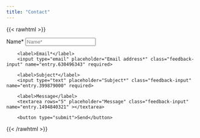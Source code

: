 ```yaml
---
title: "Contact"
---
```


{{< rawhtml >}}
<link rel="stylesheet" href="/css/form.css">


<script type="text/javascript">var submitted=false;</script>
<iframe name="hidden_iframe" id="hidden_iframe" style="display:none;" 
onload="if(submitted) {window.location='/thankyou';}"></iframe>

<form action="https://docs.google.com/forms/d/e/18IqVKDW2Og3_-jCCzW4SOk2vpa_FHFC_48lrO-UDGOE/formResponse" 
method="post" target="hidden_iframe" onsubmit="submitted=true;">
</form>

<form action="https://docs.google.com/forms/d/e/1FAIpQLSdBit8IwBmMxXARhjnvMkn4M4fPFpTQSjDaZEo6CAAh8FoltQ/formResponse" method="post" target="hidden_iframe" onsubmit="submitted=true">
        <label>Name*</label>
        <input type="text" placeholder="Name*" class="feedback-input" name="entry.149128287" required>
  
        <label>Email*</label>
        <input type="email" placeholder="Email address*" class="feedback-input" name="entry.630496343" required>

        <label>Subject*</label>
        <input type="text" placeholder="Subject*" class="feedback-input" name="entry.399879000" required>
    
        <label>Message</label>
        <textarea rows="5" placeholder="Message" class="feedback-input" name="entry.1494840321" ></textarea>
     
        <button type="submit">Send</button>
</form>
{{< /rawhtml >}}
